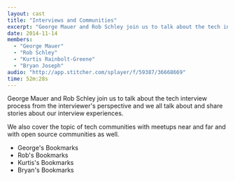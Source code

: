 ```yaml
---
layout: cast
title: "Interviews and Communities"
excerpt: "George Mauer and Rob Schley join us to talk about the tech interview process."
date: 2014-11-14
members:
  - "George Mauer"
  - "Rob Schley"
  - "Kurtis Rainbolt-Greene"
  - "Bryan Joseph"
audio: "http://app.stitcher.com/splayer/f/59387/36668669"
time: 52m:28s
---
```


George Mauer and Rob Schley join us to talk about the tech interview process from the interviewer's perspective and we all talk about and share stories about our interview experiences.

We also cover the topic of tech communities with meetups near and far and with open source communities as well.

  - George's Bookmarks
  - Rob's Bookmarks
  - Kurtis's Bookmarks
  - Bryan's Bookmarks
